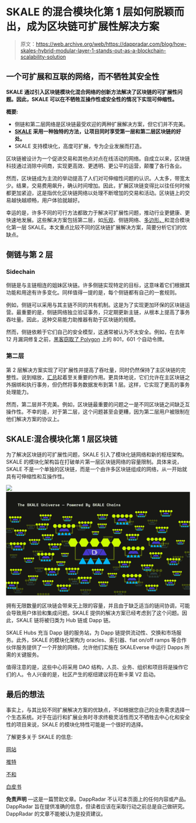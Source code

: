 # SKALE 的混合模块化第 1 层如何脱颖而出，成为区块链可扩展性解决方案

> 原文：<https://web.archive.org/web/https://dappradar.com/blog/how-skales-hybrid-modular-layer-1-stands-out-as-a-blockchain-scalability-solution>

## 一个可扩展和互联的网络，而不牺牲其安全性

**SKALE 通过引入区块链模块化混合网络的创新方法解决了区块链的可扩展性问题。因此，SKALE 可以在不牺牲互操作性或安全性的情况下实现可伸缩性。**

**概要:**

*   侧链和第二层网络是区块链最受欢迎的两种扩展解决方案，但它们并不完美。
*   [**SKALE**](https://web.archive.org/web/20220930120705/https://dappradar.com/hub/token/eth/SKL?from=0x00c83aecc790e8a4453e5dd3b0b4b3680501a7a7) **采用一种独特的方法，让项目同时享受第一层和第二层区块链的好处。**
*   SKALE 支持模块化，高度可扩展，专为企业发展而打造。

区块链被设计为一个促进交易和其他点对点在线活动的网络。自成立以来，区块链科技通过消除中间商，实现更高效、更透明、更公平的运营，颠覆了各行各业。

然而，区块链成为主流的举动提高了人们对可伸缩性问题的认识。人太多，带宽太少。结果，交易费用飙升，确认时间增加。因此，扩展区块链变得比以往任何时候都更加紧迫，这是指优化区块链网络以处理不断增加的交易和活动。区块链上的交易越快越顺畅，用户体验就越好。

幸运的是，许多不同的可行方法都致力于解决可扩展性问题，推动行业更健康、更快速地发展。这些解决方案包括第二层，如[乐观](https://web.archive.org/web/20220930120705/https://dappradar.com/rankings/protocol/optimism)、侧链网络、[多边形、](https://web.archive.org/web/20220930120705/https://dappradar.com/rankings/protocol/polygon)和混合模块化第一层 SKALE。本文重点比较不同的区块链扩展解决方案，简要分析它们的优缺点。

## 侧链与第 2 层

### Sidechain

侧链是与主链相连的姐妹区块链。许多侧链实现特定的目标，这意味着它们根据其功能和用途有许多变化。同样值得一提的是，每个侧链都有自己的一套规则。

例如，侧链可以采用与其主链不同的共有机制。这是为了实现更加环保的区块链运营。最重要的是，侧链网络独立验证事务，只定期更新主链，从根本上提高了事务吞吐量。因此，这种交易能力助推器有助于区块链的规模。

然而，侧链依赖于它们自己的安全模型，这通常被认为不太安全。例如，在去年 12 月漏洞修复之前，[黑客窃取了 Polygon](https://web.archive.org/web/20220930120705/https://coinculture.com/au/tech/polygon-hacked-for-over-800000-matic-20220111/) 上的 801，601 个自动令牌。

### 第二层

第 2 层解决方案实现了可扩展性并提高了吞吐量，同时仍然保持了主区块链的完整性。说到缩放，[汇总](https://web.archive.org/web/20220930120705/https://dappradar.com/blog/ethereum-rollups-a-simple-explanation)起着至关重要的作用。更具体地说，它们允许在主区块链之外捆绑和执行事务，但仍然将事务数据发布到第 1 层。这样，它实现了更高的事务处理能力。

然而，第二层并不完美。例如，区块链最重要的问题之一是不同区块链之间缺乏互操作性。不幸的是，对于第二层，这个问题甚至会更糟，因为第二层用户被限制在他们解决方案的协议上。

## SKALE:混合模块化第 1 层区块链

为了解决区块链的可扩展性问题，SKALE 引入了模块化链网络和新的枢纽架构。SKALE 的模块化架构旨在打破单片第一层区块链网络的容量限制。具体来说，SKALE 不是一个单独的区块链，而是一个由许多区块链组成的网络，从一开始就具有可伸缩性和互操作性。

![](img/2538ef2d8acd5cca20f333930034dc99.png)![SKALE hybrid modular layer-1](img/a01fe05c9652492a7948a0ea7e582135.png)

拥有无限数量的区块链会带来无上限的容量，并且由于缺乏适当的链间协调，可能会导致用户体验和集成问题。SKALE 提供的解决方案已经考虑到了这个问题。因此，SKALE 链将被归类为 Hub 链或 Dapp 链。

SKALE Hubs 充当 Dapp 链的服务站，为 Dapp 链提供流动性、交换和市场服务。此外，SKALE 的模块化架构为 oracles、索引器、fiat on/off ramps 等合作伙伴服务提供了一个开放的网络，允许他们实施在 SKALEverse 中运行 Dapps 所需的关键服务。

值得注意的是，这些中心将采用 DAO 结构，人员、业务、组织和项目将是操作它们的人。令人兴奋的是，社区产生的枢纽建议将在斯卡莱 V2 启动。

## 最后的想法

事实上，与其比较不同扩展解决方案的优缺点，不如根据您自己的业务需求选择一个生态系统。对于在运行和扩展业务时寻求终极灵活性而又不牺牲去中心化和安全性的项目来说，SKALE 的模块化特性可能是一个很好的选择。

了解更多关于 SKALE 的信息:

[网站](https://web.archive.org/web/20220930120705/https://skale.network/)

[推特](https://web.archive.org/web/20220930120705/https://twitter.com/SkaleNetwork)

[不和](https://web.archive.org/web/20220930120705/http://skale.chat/)

[白皮书](https://web.archive.org/web/20220930120705/https://skale.network/whitepaper)

**免责声明** —这是一篇赞助文章。DappRadar 不认可本页面上的任何内容或产品。DappRadar 旨在提供准确的信息，但读者应该在采取行动之前总是自己做研究。DappRadar 的文章不能被认为是投资建议。